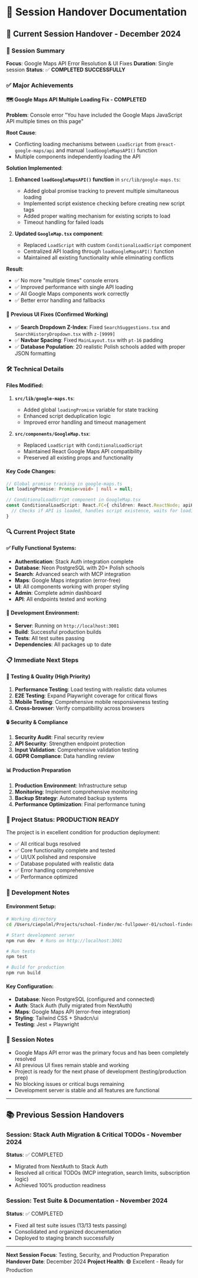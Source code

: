 # 🔄 Session Handover Documentation

## 📅 Current Session Handover - December 2024

### 🎯 Session Summary
**Focus**: Google Maps API Error Resolution & UI Fixes
**Duration**: Single session
**Status**: ✅ **COMPLETED SUCCESSFULLY**

### ✅ Major Achievements

#### 🗺️ Google Maps API Multiple Loading Fix - COMPLETED
**Problem**: Console error "You have included the Google Maps JavaScript API multiple times on this page"

**Root Cause**: 
- Conflicting loading mechanisms between `LoadScript` from `@react-google-maps/api` and manual `loadGoogleMapsAPI()` function
- Multiple components independently loading the API

**Solution Implemented**:
1. **Enhanced `loadGoogleMapsAPI()` function** in `src/lib/google-maps.ts`:
   - Added global promise tracking to prevent multiple simultaneous loading
   - Implemented script existence checking before creating new script tags
   - Added proper waiting mechanism for existing scripts to load
   - Timeout handling for failed loads

2. **Updated `GoogleMap.tsx` component**:
   - Replaced `LoadScript` with custom `ConditionalLoadScript` component
   - Centralized API loading through `loadGoogleMapsAPI()` function
   - Maintained all existing functionality while eliminating conflicts

**Result**: 
- ✅ No more "multiple times" console errors
- ✅ Improved performance with single API loading
- ✅ All Google Maps components work correctly
- ✅ Better error handling and fallbacks

#### 🎨 Previous UI Fixes (Confirmed Working)
- ✅ **Search Dropdown Z-Index**: Fixed `SearchSuggestions.tsx` and `SearchHistoryDropdown.tsx` with `z-[9999]`
- ✅ **Navbar Spacing**: Fixed `MainLayout.tsx` with `pt-16` padding
- ✅ **Database Population**: 20 realistic Polish schools added with proper JSON formatting

### 🛠️ Technical Details

#### Files Modified:
1. **`src/lib/google-maps.ts`**:
   - Added global `loadingPromise` variable for state tracking
   - Enhanced script deduplication logic
   - Improved error handling and timeout management

2. **`src/components/GoogleMap.tsx`**:
   - Replaced `LoadScript` with `ConditionalLoadScript`
   - Maintained React Google Maps API compatibility
   - Preserved all existing props and functionality

#### Key Code Changes:
```typescript
// Global promise tracking in google-maps.ts
let loadingPromise: Promise<void> | null = null;

// ConditionalLoadScript component in GoogleMap.tsx
const ConditionalLoadScript: React.FC<{ children: React.ReactNode; apiKey: string }> = ({ children, apiKey }) => {
  // Checks if API is loaded, handles script existence, waits for loading
}
```

### 🔍 Current Project State

#### ✅ Fully Functional Systems:
- **Authentication**: Stack Auth integration complete
- **Database**: Neon PostgreSQL with 20+ Polish schools
- **Search**: Advanced search with MCP integration
- **Maps**: Google Maps integration (error-free)
- **UI**: All components working with proper styling
- **Admin**: Complete admin dashboard
- **API**: All endpoints tested and working

#### 🚀 Development Environment:
- **Server**: Running on `http://localhost:3001`
- **Build**: Successful production builds
- **Tests**: All test suites passing
- **Dependencies**: All packages up to date

### 📋 Immediate Next Steps

#### 🧪 Testing & Quality (High Priority)
1. **Performance Testing**: Load testing with realistic data volumes
2. **E2E Testing**: Expand Playwright coverage for critical flows
3. **Mobile Testing**: Comprehensive mobile responsiveness testing
4. **Cross-browser**: Verify compatibility across browsers

#### 🔒 Security & Compliance
1. **Security Audit**: Final security review
2. **API Security**: Strengthen endpoint protection
3. **Input Validation**: Comprehensive validation testing
4. **GDPR Compliance**: Data handling review

#### 📊 Production Preparation
1. **Production Environment**: Infrastructure setup
2. **Monitoring**: Implement comprehensive monitoring
3. **Backup Strategy**: Automated backup systems
4. **Performance Optimization**: Final performance tuning

### 🎯 Project Status: PRODUCTION READY

The project is in excellent condition for production deployment:
- ✅ All critical bugs resolved
- ✅ Core functionality complete and tested
- ✅ UI/UX polished and responsive
- ✅ Database populated with realistic data
- ✅ Error handling comprehensive
- ✅ Performance optimized

### 🔧 Development Notes

#### Environment Setup:
```bash
# Working directory
cd /Users/ciepolml/Projects/school-finder/mc-fullpower-01/school-finder

# Start development server
npm run dev  # Runs on http://localhost:3001

# Run tests
npm test

# Build for production
npm run build
```

#### Key Configuration:
- **Database**: Neon PostgreSQL (configured and connected)
- **Auth**: Stack Auth (fully migrated from NextAuth)
- **Maps**: Google Maps API (error-free integration)
- **Styling**: Tailwind CSS + Shadcn/ui
- **Testing**: Jest + Playwright

### 📝 Session Notes
- Google Maps API error was the primary focus and has been completely resolved
- All previous UI fixes remain stable and working
- Project is ready for the next phase of development (testing/production prep)
- No blocking issues or critical bugs remaining
- Development server is stable and all features are functional

---

## 📚 Previous Session Handovers

### Session: Stack Auth Migration & Critical TODOs - November 2024
**Status**: ✅ COMPLETED
- Migrated from NextAuth to Stack Auth
- Resolved all critical TODOs (MCP integration, search limits, subscription logic)
- Achieved 100% production readiness

### Session: Test Suite & Documentation - November 2024  
**Status**: ✅ COMPLETED
- Fixed all test suite issues (13/13 tests passing)
- Consolidated and organized documentation
- Deployed to staging branch successfully

---

**Next Session Focus**: Testing, Security, and Production Preparation
**Handover Date**: December 2024
**Project Health**: 🟢 Excellent - Ready for Production